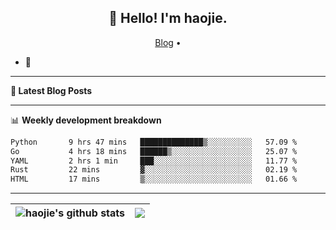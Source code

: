 <h2 align="center">👋 Hello! I'm haojie.</h2>
<p align="center">
  <a href="https://aoyouer.com">Blog</a> •
</p>


- 🔭 


-------

**📝 Latest Blog Posts**


-------

📊 **Weekly development breakdown**
<!--START_SECTION:waka-->

```txt
Python       9 hrs 47 mins   ██████████████▒░░░░░░░░░░   57.09 %
Go           4 hrs 18 mins   ██████▒░░░░░░░░░░░░░░░░░░   25.07 %
YAML         2 hrs 1 min     ███░░░░░░░░░░░░░░░░░░░░░░   11.77 %
Rust         22 mins         ▓░░░░░░░░░░░░░░░░░░░░░░░░   02.19 %
HTML         17 mins         ▒░░░░░░░░░░░░░░░░░░░░░░░░   01.66 %
```

<!--END_SECTION:waka-->

-------



| <img align="center" src="https://github-readme-stats.vercel.app/api?username=haojie06&show_icons=true&theme=graywhite&show_icons=true&count_private=true&include_all_commits=true&hide_border=true" alt="haojie's github stats" /> | <img align="center" src="https://github-readme-stats.vercel.app/api/top-langs/?username=haojie06&layout=compact&theme=graywhite&hide_border=true&hide=css,html" /> |
| ------------- | ------------- |


